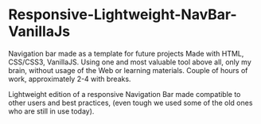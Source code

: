 # Responsive-Lightweight-NavBar-VanillaJs
Navigation bar made as a template for future projects
Made with HTML, CSS/CSS3, VanillaJS.
Using one and most valuable tool above all, only my brain, without usage of the Web or learning materials.
Couple of hours of work, approximately 2-4 with breaks.

Lightweight edition of a responsive Navigation Bar made compatible to other users and best practices,
(even tough we used some of the old ones who are still in use today).


